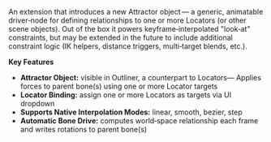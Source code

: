 
An extension that introduces a new Attractor object — a generic, animatable driver‑node for defining
relationships to one or more Locators (or other scene objects). Out of the box it powers
keyframe‑interpolated "look‑at" constraints, but may be extended in the future to include additional
constraint logic (IK helpers, distance triggers, multi‑target blends, etc.).

**Key Features**

- **Attractor Object:** visible in Outliner, a counterpart to Locators— Applies forces to parent
bone(s) using one or more Locator targets
- **Locator Binding:** assign one or more Locators as targets via UI dropdown
- **Supports Native Interpolation Modes:** linear, smooth, bezier, step
- **Automatic Bone Drive:** computes world‑space relationship each frame and writes rotations to
parent bone(s)
<!-- - **Extensible Architecture:** hook custom constraint functions (springs, limits, weighted blends)
without modifying target objects -->


